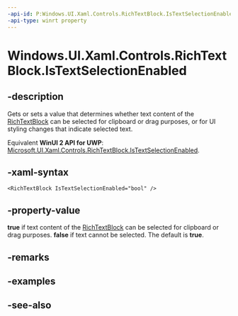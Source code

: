 ```yaml
---
-api-id: P:Windows.UI.Xaml.Controls.RichTextBlock.IsTextSelectionEnabled
-api-type: winrt property
---
```


<!-- Property syntax
public bool IsTextSelectionEnabled { get;  set; }
-->

# Windows.UI.Xaml.Controls.RichTextBlock.IsTextSelectionEnabled

## -description
Gets or sets a value that determines whether text content of the [RichTextBlock](richtextblock.md) can be selected for clipboard or drag purposes, or for UI styling changes that indicate selected text.

Equivalent **WinUI 2 API for UWP**: [Microsoft.UI.Xaml.Controls.RichTextBlock.IsTextSelectionEnabled](/windows/winui/api/microsoft.ui.xaml.controls.richtextblock.istextselectionenabled).

## -xaml-syntax
```xaml
<RichTextBlock IsTextSelectionEnabled="bool" />
```


## -property-value
**true** if text content of the [RichTextBlock](richtextblock.md) can be selected for clipboard or drag purposes. **false** if text cannot be selected. The default is **true**.

## -remarks

## -examples

## -see-also
